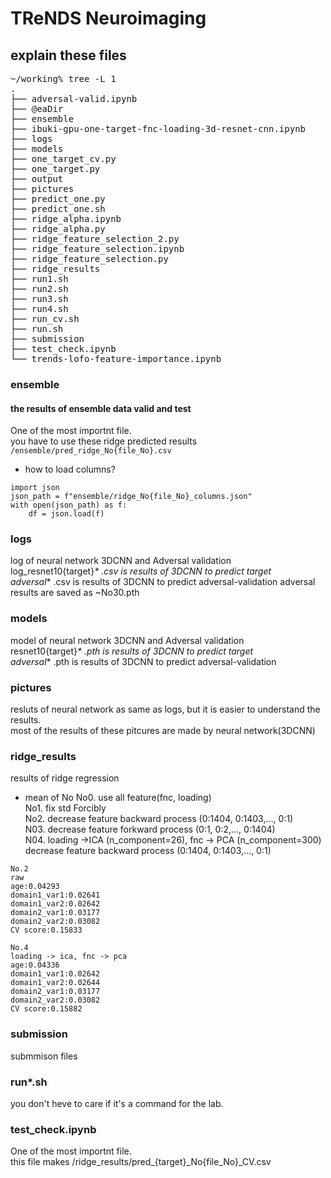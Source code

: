 # TReNDS Neuroimaging

## explain these files
<pre>
~/working% tree -L 1
.
├── adversal-valid.ipynb
├── @eaDir
├── ensemble
├── ibuki-gpu-one-target-fnc-loading-3d-resnet-cnn.ipynb
├── logs
├── models
├── one_target_cv.py
├── one_target.py
├── output
├── pictures
├── predict_one.py
├── predict_one.sh
├── ridge_alpha.ipynb
├── ridge_alpha.py
├── ridge_feature_selection_2.py
├── ridge_feature_selection.ipynb
├── ridge_feature_selection.py
├── ridge_results
├── run1.sh
├── run2.sh
├── run3.sh
├── run4.sh
├── run_cv.sh
├── run.sh
├── submission
├── test_check.ipynb
└── trends-lofo-feature-importance.ipynb
</pre>

### ensemble
#### the results of ensemble data valid and test  
One of the most importnt file.   
you have to use these ridge predicted results ```/ensemble/pred_ridge_No{file_No}.csv```  
* how to load columns?
```
import json
json_path = f"ensemble/ridge_No{file_No}_columns.json"
with open(json_path) as f:
    df = json.load(f)
```

### logs
log of neural network 3DCNN and Adversal validation  
log_resnet10{target}_* .csv is results of 3DCNN to predict target  
adversal_* .csv is results of 3DCNN to predict adversal-validation
adversal results are saved as ~No30.pth

### models 
model of neural network 3DCNN and Adversal validation  
resnet10{target}_* .pth is results of 3DCNN to predict target  
adversal_* .pth is results of 3DCNN to predict adversal-validation  

### pictures
resluts of neural network as same as logs, but it is easier to understand the results.  
most of the results of these pitcures are made by neural network(3DCNN)  


### ridge_results
results of ridge regression
* mean of No
No0. use all feature(fnc, loading)  
No1. fix std Forcibly  
No2. decrease feature backward process  (0:1404, 0:1403,..., 0:1)  
N03. decrease feature forkward process  (0:1, 0:2,..., 0:1404)  
N04. loading ->ICA (n_component=26), fnc -> PCA (n_component=300) decrease feature backward process  (0:1404, 0:1403,..., 0:1)  
```
No.2
raw
age:0.04293
domain1_var1:0.02641
domain1_var2:0.02642
domain2_var1:0.03177
domain2_var2:0.03082
CV score:0.15833

No.4
loading -> ica, fnc -> pca
age:0.04336
domain1_var1:0.02642
domain1_var2:0.02644
domain2_var1:0.03177
domain2_var2:0.03082
CV score:0.15882
```
### submission 
submmison files

### run*.sh
you don't heve to care if it's a command for the lab.

### test_check.ipynb
One of the most importnt file.  
this file makes /ridge_results/pred_{target}_No{file_No}_CV.csv